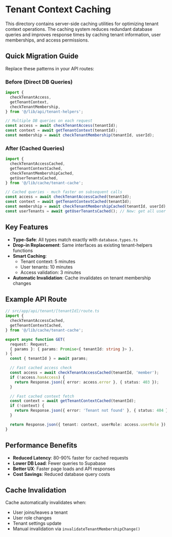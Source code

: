 # Tenant Context Caching

This directory contains server-side caching utilities for optimizing tenant context operations. The caching system reduces redundant database queries and improves response times by caching tenant information, user memberships, and access permissions.

## Quick Migration Guide

Replace these patterns in your API routes:

### Before (Direct DB Queries)

```typescript
import {
  checkTenantAccess,
  getTenantContext,
  checkTenantMembership,
} from '@/lib/api/tenant-helpers';

// Multiple DB queries on each request
const access = await checkTenantAccess(tenantId);
const context = await getTenantContext(tenantId);
const membership = await checkTenantMembership(tenantId, userId);
```

### After (Cached Queries)

```typescript
import {
  checkTenantAccessCached,
  getTenantContextCached,
  checkTenantMembershipCached,
  getUserTenantsCached,
} from '@/lib/cache/tenant-cache';

// Cached queries - much faster on subsequent calls
const access = await checkTenantAccessCached(tenantId);
const context = await getTenantContextCached(tenantId);
const membership = await checkTenantMembershipCached(tenantId, userId);
const userTenants = await getUserTenantsCached(); // New: get all user's tenants
```

## Key Features

- **Type-Safe**: All types match exactly with `database.types.ts`
- **Drop-in Replacement**: Same interfaces as existing tenant-helpers functions
- **Smart Caching**:
  - Tenant context: 5 minutes
  - User tenants: 10 minutes
  - Access validation: 3 minutes
- **Automatic Invalidation**: Cache invalidates on tenant membership changes

## Example API Route

```typescript
// src/app/api/tenant/[tenantId]/route.ts
import {
  checkTenantAccessCached,
  getTenantContextCached,
} from '@/lib/cache/tenant-cache';

export async function GET(
  request: Request,
  { params }: { params: Promise<{ tenantId: string }> },
) {
  const { tenantId } = await params;

  // Fast cached access check
  const access = await checkTenantAccessCached(tenantId, 'member');
  if (!access.hasAccess) {
    return Response.json({ error: access.error }, { status: 403 });
  }

  // Fast cached context fetch
  const context = await getTenantContextCached(tenantId);
  if (!context) {
    return Response.json({ error: 'Tenant not found' }, { status: 404 });
  }

  return Response.json({ tenant: context, userRole: access.userRole });
}
```

## Performance Benefits

- **Reduced Latency**: 80-90% faster for cached requests
- **Lower DB Load**: Fewer queries to Supabase
- **Better UX**: Faster page loads and API responses
- **Cost Savings**: Reduced database query costs

## Cache Invalidation

Cache automatically invalidates when:

- User joins/leaves a tenant
- User role changes
- Tenant settings update
- Manual invalidation via `invalidateTenantMembershipChange()`
